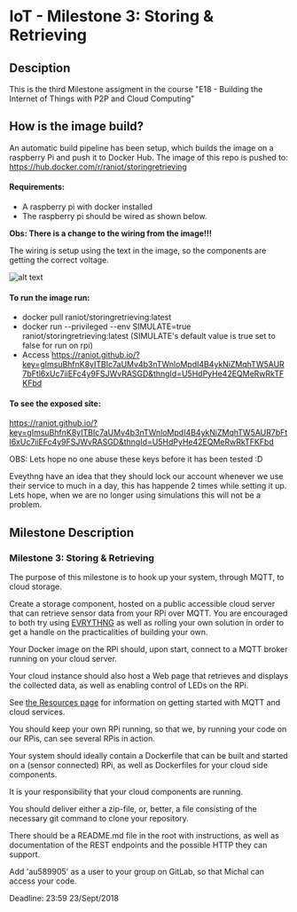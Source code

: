 # IoT - Milestone 3: Storing & Retrieving
## Desciption
This is the third Milestone assigment in the course "E18 - Building the Internet of Things with P2P and Cloud Computing"

## How is the image build?
An automatic build pipeline has been setup, which builds the image on a raspberry Pi and push it to Docker Hub.
The image of this repo is pushed to: https://hub.docker.com/r/raniot/storingretrieving

#### Requirements:
- A raspberry pi with docker installed
- The raspberry pi should be wired as shown below.

**Obs: There is a change to the wiring from the image!!!**

The wiring is setup using the text in the image, so the components are getting the correct voltage.

![alt text](https://github.com/Raniot/IoT-M2/blob/master/img/RaspberryGPIOSetup.png "Raspberry GPIO Setup")

#### To run the image run: 
- docker pull raniot/storingretrieving:latest
- docker run --privileged --env SIMULATE=true raniot/storingretrieving:latest (SIMULATE's default value is true set to false for run on rpi)
- Access https://raniot.github.io/?key=gImsuBhfnK8yITBIc7aUMv4b3nTWnloMpdI4B4ykNiZMqhTW5AUR7bFtl6xUc7iiEFc4y9FSJWvRASGD&thngId=U5HdPyHe42EQMeRwRkTFKFbd

#### To see the exposed site:
https://raniot.github.io/?key=gImsuBhfnK8yITBIc7aUMv4b3nTWnloMpdI4B4ykNiZMqhTW5AUR7bFtl6xUc7iiEFc4y9FSJWvRASGD&thngId=U5HdPyHe42EQMeRwRkTFKFbd

OBS: Lets hope no one abuse these keys before it has been tested :D

Eveythng have an idea that they should lock our account whenever we use their service to much in a day, this has happende 2 times while setting it up. Lets hope, when we are no longer using simulations this will not be a problem.


## Milestone Description
### Milestone 3: Storing & Retrieving
The purpose of this milestone is to hook up your system, through MQTT, to cloud storage.

Create a storage component, hosted on a public accessible cloud server that can retrieve sensor data from your RPi over MQTT. You are encouraged to both try using [EVRYTHNG](https://evrythng.com/) as well as rolling your own solution in order to get a handle on the practicalities of building your own.

Your Docker image on the RPi should, upon start, connect to a MQTT broker running on your cloud server.

Your cloud instance should also host a Web page that retrieves and displays the collected data, as well as enabling control of LEDs on the RPi.

See [the Resources page](https://users-cs.au.dk/bouvin/dBIoTP2PC/2018/resources/#mqtt) for information on getting started with MQTT and cloud services.

You should keep your own RPi running, so that we, by running your code on our RPis, can see several RPis in action.

Your system should ideally contain a Dockerfile that can be built and started on a (sensor connected) RPi, as well as Dockerfiles for your cloud side components.

It is your responsibility that your cloud components are running.

You should deliver either a zip-file, or, better, a file consisting of the necessary git command to clone your repository.

There should be a README.md file in the root with instructions, as well as documentation of the REST endpoints and the possible HTTP they can support.

Add 'au589905' as a user to your group on GitLab, so that Michal can access your code.

Deadline: 23:59 23/Sept/2018
